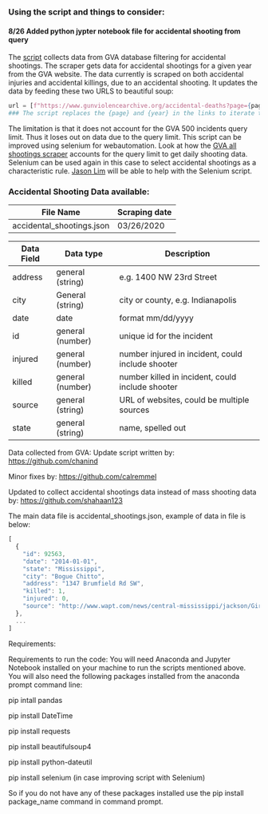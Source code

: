 ### Using the script and things to consider:

#### 8/26 Added python jypter notebook file for accidental shooting from query

The [script](https://github.com/kschnippel/GVA/blob/master/Accidental%20Shootings/GVA%20accidental%20shooting%20scraper.ipynb) collects data from GVA database filtering for accidental shootings. The scraper gets data for accidental shootings for a given year from the GVA website. 
The data currently is scraped on both accidental injuries and accidental killings, due to an accidental shooting. It updates the data by feeding these two URLS to beautiful soup: 
```python
url = [f"https://www.gunviolencearchive.org/accidental-deaths?page={page}&year={year}", f"https://www.gunviolencearchive.org/accidental-injuries?page={page}&year={year}" ]
### The script replaces the {page} and {year} in the links to iterate through the accidental shootings in a year.
```
The limitation is that it does not account for the GVA 500 incidents query limit. Thus it loses out on data due to the query limit. This script can be improved using selenium for webautomation. Look at how the [GVA all shootings scraper](https://github.com/kschnippel/GVA/blob/master/All%20shootings/Scripts/GVA%20query%20scrap%20using%20selenium.ipynb) accounts for the query limit to get daily shooting data. Selenium can be used again in this case to select accidental shootings as a characteristic rule.
[Jason Lim](https://github.com/jasonjklim) will be able to help with the Selenium script. 

### Accidental Shooting Data available:

File Name | Scraping date
-- | --
accidental_shootings.json | 03/26/2020

Data Field | Data type | Description
-- | -- | --
address | general (string) | e.g. 1400 NW 23rd Street
city | General (string) | city or county, e.g. Indianapolis
date | date | format mm/dd/yyyy
id | general (number) | unique id for the incident
injured | general (number) | number injured in incident, could include shooter
killed | general (number) | number killed in incident, could include shooter
source | general (string) | URL of websites, could be multiple sources
state | general (string) | name, spelled out



Data collected from GVA:
Update script written by: https://github.com/chanind

Minor fixes by: https://github.com/calremmel

Updated to collect accidental shootings data instead of mass shooting data by: https://github.com/shahaan123 

The main data file is accidental_shootings.json, example of data in file is below:

```js
[
  {
    "id": 92563,
    "date": "2014-01-01",
    "state": "Mississippi",
    "city": "Bogue Chitto",
    "address": "1347 Brumfield Rd SW",
    "killed": 1,
    "injured": 0,
    "source": "http://www.wapt.com/news/central-mississippi/jackson/Girl-shot-killed-with-pellet-gun/23747080"
  },
  ...
]
```


Requirements: 

Requirements to run the code:
You will need Anaconda and Jupyter Notebook installed on your machine to run the scripts mentioned above. You will also need the following packages installed from the anaconda prompt command line:

pip intall pandas

pip install DateTime

pip install requests

pip install beautifulsoup4

pip install python-dateutil

pip install selenium (in case improving script with Selenium)

So if you do not have any of these packages installed use the pip install package_name command in command prompt.
